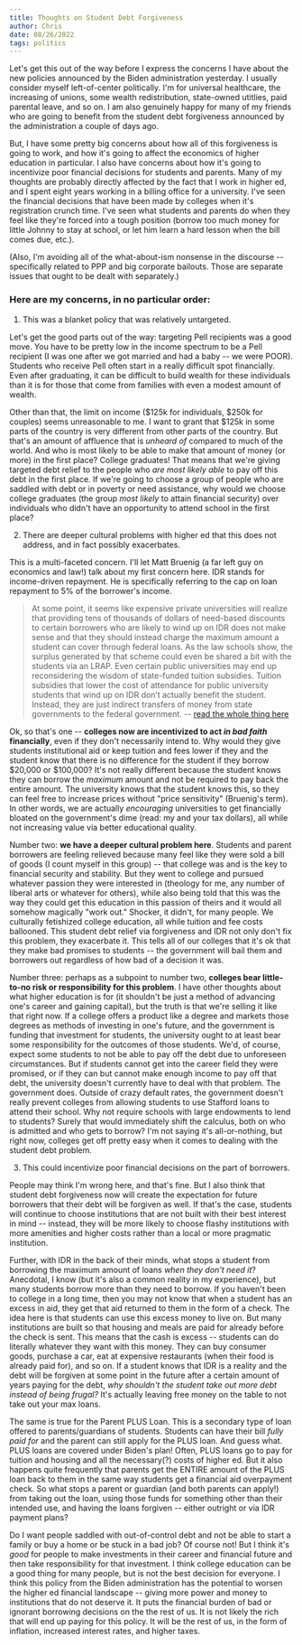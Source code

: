 ```yaml
---
title: Thoughts on Student Debt Forgiveness
author: Chris
date: 08/26/2022
tags: politics
---
```


Let's get this out of the way before I express the concerns I have about the new policies announced by the Biden administration yesterday. I usually consider myself left-of-center politically. I'm for universal healthcare, the increasing of unions, some wealth redistribution, state-owned utitlies, paid parental leave, and so on. I am also genuinely happy for many of my friends who are going to benefit from the student debt forgiveness announced by the administration a couple of days ago.

But, I have some pretty big concerns about how all of this forgiveness is going to work, and how it's going to affect the economics of higher education in particular. I also have concerns about how it's going to incentivize poor financial decisions for students and parents. Many of my thoughts are probably directly affected by the fact that I work in higher ed, and I spent eight years working in a billing office for a university. I've seen the financial decisions that have been made by colleges when it's registration crunch time. I've seen what students and parents do when they feel like they're forced into a tough position (borrow too much money for little Johnny to stay at school, or let him learn a hard lesson when the bill comes due, etc.).

(Also, I'm avoiding all of the what-about-ism nonsense in the discourse -- specifically related to PPP and big corporate bailouts. Those are separate issues that ought to be dealt with separately.)

### Here are my concerns, in no particular order:

1. This was a blanket policy that was relatively untargeted.

Let's get the good parts out of the way: targeting Pell recipients was a good move. You have to be pretty low in the income spectrum to be a Pell recipient (I was one after we got married and had a baby -- we were POOR). Students who receive Pell often start in a really difficult spot financially. Even after graduating, it can be difficult to build wealth for these individuals than it is for those that come from families with even a modest amount of wealth.

Other than that, the limit on income ($125k for individuals, $250k for couples) seems unreasonable to me. I want to grant that $125k in some parts of the country is very different from other parts of the country. But that's an amount of affluence that is _unheard of_ compared to much of the world. And who is most likely to be able to make that amount of money (or more) in the first place? College graduates! That means that we're giving targeted debt relief to the people who _are most likely able_ to pay off this debt in the first place. If we're going to choose a group of people who are saddled with debt or in poverty or need assistance, why would we choose college graduates (the group _most likely_ to attain financial security) over individuals who didn't have an opportunity to attend school in the first place?

2. There are deeper cultural problems with higher ed that this does not address, and in fact possibly exacerbates.

This is a multi-faceted concern. I'll let Matt Bruenig (a far left guy on economics and law!) talk about my first concern here. IDR stands for income-driven repayment. He is specifically referring to the cap on loan repayment to 5% of the borrower's income.

> At some point, it seems like expensive private universities will realize that providing tens of thousands of dollars of need-based discounts to certain borrowers who are likely to wind up on IDR does not make sense and that they should instead charge the maximum amount a student can cover through federal loans. As the law schools show, the surplus generated by that scheme could even be shared a bit with the students via an LRAP. Even certain public universities may end up reconsidering the wisdom of state-funded tuition subsidies. Tuition subsidies that lower the cost of attendance for public university students that wind up on IDR don’t actually benefit the student. Instead, they are just indirect transfers of money from state governments to the federal government.
 -- [read the whole thing here](https://www.peoplespolicyproject.org/2022/08/26/the-new-income-driven-repayment-system-could-cause-some-big-problems/)

Ok, so that's one -- **colleges now are incentivized to act _in bad faith_ financially**, even if they don't necessarily intend to. Why would they give students institutional aid or keep tuition and fees lower if they and the student know that there is no difference for the student if they borrow $20,000 or $100,000? It's not really different because the student knows they can borrow the _maximum_ amount and not be required to pay back the entire amount. The university knows that the student knows this, so they can feel free to increase prices without "price sensitivity" (Bruenig's term). In other words, we are actually _encouraging_ universities to get financially bloated on the government's dime (read: my and your tax dollars), all while not increasing value via better educational quality.

Number two: **we have a deeper cultural problem here**. Students and parent borrowers are feeling relieved because many feel like they were sold a bill of goods (I count myself in this group) -- that college was and is the key to financial security and stability. But they went to college and pursued whatever passion they were interested in (theology for me, any number of liberal arts or whatever for others), while also being told that this was the way they could get this education in this passion of theirs and it would all somehow magically "work out." Shocker, it didn't, for many people. We culturally fetishized college education, all while tuition and fee costs ballooned. This student debt relief via forgiveness and IDR not only don't fix this problem, they exacerbate it. This tells all of our colleges that it's ok that they make bad promises to students -- the government will bail them and borrowers out regardless of how bad of a decision it was.

Number three: perhaps as a subpoint to number two, **colleges bear little-to-no risk or responsibility for this problem**. I have other thoughts about what higher education is for (it shouldn't be just a method of advancing one's career and gaining capital), but the truth is that we're selling it like that right now. If a college offers a product like a degree and markets those degrees as methods of investing in one's future, and the government is funding that investment for students, the university ought to at least bear some responsibility for the outcomes of those students. We'd, of course, expect some students to not be able to pay off the debt due to unforeseen circumstances. But if students cannot get into the career field they were promised, or if they can but cannot make enough income to pay off that debt, the university doesn't currently have to deal with that problem. The government does. Outside of crazy default rates, the government doesn't really prevent colleges from allowing students to use Stafford loans to attend their school. Why not require schools with large endowments to lend to students? Surely that would immediately shift the calculus, both on who is admitted and who gets to borrow? I'm not saying it's all-or-nothing, but right now, colleges get off pretty easy when it comes to dealing with the student debt problem.

3. This could incentivize poor financial decisions on the part of borrowers.

People may think I'm wrong here, and that's fine. But I also think that student debt forgiveness now will create the expectation for future borrowers that their debt will be forgiven as well. If that's the case, students will continue to choose institutions that are not built with their best interest in mind -- instead, they will be more likely to choose flashy institutions with more amenities and higher costs rather than a local or more pragmatic institution.

Further, with IDR in the back of their minds, what stops a student from borrowing the maximum amount of loans _when they don't need it_? Anecdotal, I know (but it's also a common reality in my experience), but many students borrow more than they need to borrow. If you haven't been to college in a long time, then you may not know that when a student has an excess in aid, they get that aid returned to them in the form of a check. The idea here is that students can use this excess money to live on. But many institutions are built so that housing and meals are paid for already before the check is sent. This means that the cash is excess -- students can do literally whatever they want with this money. They can buy consumer goods, purchase a car, eat at expensive restaurants (when their food is already paid for), and so on. If a student knows that IDR is a reality and the debt will be forgiven at some point in the future after a certain amount of years paying for the debt, _why shouldn't the student take out more debt instead of being frugal?_ It's actually leaving free money on the table to not take out your max loans.

The same is true for the Parent PLUS Loan. This is a secondary type of loan offered to parents/guardians of students. Students can have their bill _fully paid for_ and the parent can still apply for the PLUS loan. And guess what. PLUS loans are covered under Biden's plan! Often, PLUS loans go to pay for tuition and housing and all the necessary(?) costs of higher ed. But it also happens quite frequently that parents get the ENTIRE amount of the PLUS loan back to them in the same way students get a financial aid overpayment check. So what stops a parent or guardian (and both parents can apply!) from taking out the loan, using those funds for something other than their intended use, and having the loans forgiven -- either outright or via IDR payment plans?

Do I want people saddled with out-of-control debt and not be able to start a family or buy a home or be stuck in a bad job? Of course not! But I think it's _good_ for people to make investments in their career and financial future and then take responsibility for that investment. I think college education can be a good thing for many people, but is not the best decision for everyone. I think this policy from the Biden administration has the potential to worsen the higher ed financial landscape -- giving more power and money to institutions that do not deserve it. It puts the financial burden of bad or ignorant borrowing decisions on the the rest of us. It is not likely the rich that will end up paying for this policy. It will be the rest of us, in the form of inflation, increased interest rates, and higher taxes.